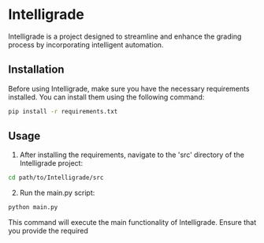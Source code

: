 # Intelligrade

Intelligrade is a project designed to streamline and enhance the grading process by incorporating intelligent automation. 

## Installation

Before using Intelligrade, make sure you have the necessary requirements installed. You can install them using the following command:

```bash
pip install -r requirements.txt
```

## Usage

1. After installing the requirements, navigate to the 'src' directory of the Intelligrade project:

```bash
cd path/to/Intelligrade/src
```

2. Run the main.py script:

```bash
python main.py
```

This command will execute the main functionality of Intelligrade. Ensure that you provide the required 